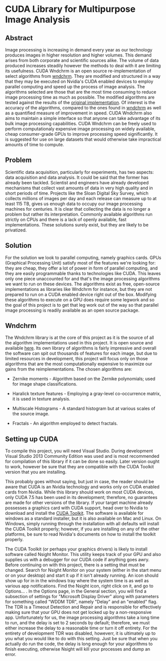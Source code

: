 # CUDA Library for Multipurpose Image Analysis

## Abstract

Image processing is increasing in demand every year as our technology produces
images in higher resolution and higher volumes. This demand arises from both
corporate and scientific sources alike. The volume of data produced increases
steadily however the methods to deal with it are limiting its usefulness. CUDA
Wndchrm is an open source re-implementation of select algorithms from
[wndchrm][]. They are modified and structured in a way that they may be
executed on Nvidia's CUDA enabled devices to employ parallel computing and
speed up the process of image analysis. The algorithms selected are those that
are the most time consuming to reduce image processing time as much as
possible. The modified algorithms are tested against the results of the
[original implementation][wndchrm].
Of interest is the accuracy of the algorithms, compared to the ones found in
[wndchrm][] as
well as a quantified measure of improvement in speed. CUDA Wndchrm also aims to
maintain a simple interface so that anyone can take advantage of its bulk image
processing capabilities. CUDA Wndchrm can be freely used to perform
computationaly expensive image processing on widely available, cheap
consumer-grade GPUs to improve processing speed significantly. It is suggested
for use on large datasets that would otherwise take impractical amounts of time
to compute. 

## Problem

Scientific data acquisition, particularly for experiments, has two aspects:
data acquisition and data analysis. It could be said that the former has
already been tackled. Scientist and engineers have already developed mechanisms
that collect vast amounts of data in very high quality and in short periods of
time. Projects like the Sloan Digital Sky Survey, which collects millions of
images per day and each release can measure up to at least 115 TB, gives us
enough data to occupy our image processing machines for centuries. It is clear
that collecting the data is no longer a problem but rather its interpretation.
Commonly available algorithms run strictly on CPUs and there is a lack of
openly available, fast implementations. These solutions surely exist, but they
are likely to be privatized. 

## Solution

For the solution we look to parallel computing, namely graphics cards. GPUs
(Graphical Processing Unit) satisfy most of the features we're looking for:
they are cheap, they offer a lot of power in form of parallel computing, and
they are easily programmable thanks to technologies like CUDA. This leaves only
one piece unaccounted for and that's the image processing algorithms we want to
run on these devices. The algorithms exist as free, open-source implementations
as libraries like Wndchrm for instance, but they are not prepared to run on a
CUDA enabled device right out of the box. Modifying these algorithms to execute
on a GPU does require some legwork and so the goal of this project is to get
that leg work out of the way so that parallel image processing is readily
available as an open source package.

## Wndchrm

The Wndchrm library is at the core of this project as it is the source of all
the algorithm implementations used in this project. It is open source and
available [here][wndchrm]. Its
own library of algorithms is fairly impressive and overall the software can
spit out thousands of features for each image, but due to limited resources in
development, this project will focus only on those algorithms that are the most
computationally expensive to maximize our gains from the reimplementations. The
chosen algorithms are:


+ Zernike moments - Algorithm based on the Zernike polynomials; used for image shape classifications.  

+ Haralick texture features - Employing a gray-level co-occurrence matrix, it is used in texture analysis.  

+ Multiscale Histograms - A standard histogram but at various scales of the source image.  

+ Fractals - An algorithm employed to detect fractals.

## Setting up CUDA

To compile this project, you will need Visual Studio. During development Visual
Studio 2013 Community Edition was used and is most recommended for compilation
of this library if it can be done so easily. Later version ought to work,
however be sure that they are compatible with the CUDA Toolkit version that you
are installing.

This probably goes without saying, but just in case, the reader should be aware
that CUDA is an Nvidia technology and works only on CUDA enabled cards from
Nvidia. While this library should work on most CUDA devices, only CUDA 7.5 has
been used in its development; therefore, no guarantees are made for other
versions of the library.  If your target machine already possesses a graphics
card with CUDA support, head over to Nvidia to download and install the [CUDA
Toolkit](https://developer.nvidia.com/cuda-downloads). The software is
available for windows as a standard installer, but it is also available on Mac
and Linux. On Windows, simply running through the installation with all
defaults will install the CUDA Toolkit properly; however, if you are installing
on any of the other platforms, be sure to read Nvidia's documents on how to
install the toolkit properly.

The CUDA Toolkit (or perhaps your graphics drivers) is likely to install
software called Nsight Monitor. This utility keeps track of your GPU and also
supplies us with a debugger for our CUDA code if anything goes awry. Before
continuing on with this project, there is a setting that must be changed.
Search for Nsight Monitor on your system (either in the start menu or on your
desktop) and start it up if it isn't already running. An icon should show up
for in in the windows tray where the system time is as well as various app
notifications. Find the Nsight icon, right click on it, and go to Options... .
In the Options page, in the General section, you will find a subsection of
settings for "Microsoft Display Driver" along with parameters for something
called "WDDM TDR", namely "Delay" and an "enabled" flag. The TDR is a Timeout
Detection and Repair and is responsible for effectively making sure that your
GPU does not get locked up by a non-responsive app. Unfortunately for us, the
image processing algorithms take a long time to run, and the delay is set to 2
seconds by default; therefore, we must either increase the delay to a
reasonable time or turn it off entirety. For the entirety of development TDR
was disabled, howeverr, it is ultimately up to you what you would like to do
with this setting. Just be sure that when you actually do run the code, the
delay is long enough for your algorithms to finish executing, otherwise Nsight
will kill your processes and dump an error.

[wndchrm]: http://scfbm.biomedcentral.com/articles/10.1186/1751-0473-3-13 "Wndchrm"
